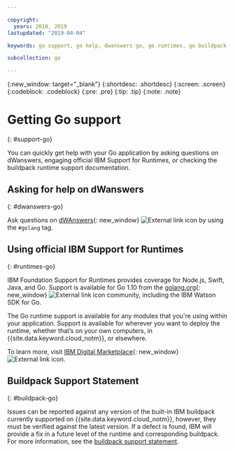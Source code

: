 ```yaml
---

copyright:
  years: 2018, 2019
lastupdated: "2019-04-04"

keywords: go support, go help, dwanswers go, go runtimes, go buildpack, ibm support go, foundation support go, runtime support

subcollection: go

---
```


{:new_window: target="_blank"}
{:shortdesc: .shortdesc}
{:screen: .screen}
{:codeblock: .codeblock}
{:pre: .pre}
{:tip: .tip}
{:note: .note}

# Getting Go support
{: #support-go}

You can quickly get help with your Go application by asking questions on dWanswers, engaging official IBM Support for Runtimes, or checking the buildpack runtime support documentation.

## Asking for help on dWanswers
{: #dwanswers-go}

Ask questions on [dWAnswers](https://developer.ibm.com/answers/topics/golang.html){: new_window} ![External link icon](../icons/launch-glyph.svg "External link icon") by using the `#golang` tag.

## Using official IBM Support for Runtimes
{: #runtimes-go}

IBM Foundation Support for Runtimes provides coverage for Node.js, Swift, Java, and Go. Support is available for Go 1.10 from the [golang.org](https://golang.org/){: new_window} ![External link icon](../icons/launch-glyph.svg "External link icon") community, including the IBM Watson SDK for Go. 

The Go runtime support is available for any modules that you're using within your application. Support is available for wherever you want to deploy the runtime, whether that’s on your own computers, in {{site.data.keyword.cloud_notm}}, or elsewhere.

To learn more, visit [IBM Digital Marketplace](https://www.ibm.com/us-en/marketplace/support-for-runtimes){: new_window} ![External link icon](../icons/launch-glyph.svg "External link icon").

## Buildpack Support Statement
{: #buildpack-go}

Issues can be reported against any version of the built-in IBM buildpack currently supported on {{site.data.keyword.cloud_notm}}, however, they must be verified against the latest version. If a defect is found, IBM will provide a fix in a future level of the runtime and corresponding buildpack. For more information, see the [buildpack support statement](/docs/runtimes-common?topic=runtimes-common-buildpack_support_statement).

